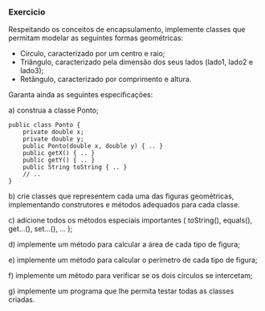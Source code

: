 ### Exercicio
  Respeitando os conceitos de encapsulamento, implemente classes que permitam modelar as seguintes formas geométricas:
  
  * Círculo, caracterizado por um centro e raio;
  * Triângulo, caracterizado pela dimensão dos seus lados (lado1, lado2 e lado3);
  * Retângulo, caracterizado por comprimento e altura.
  
  Garanta ainda as seguintes especificações:
  
a) construa a classe Ponto;
  
    public class Ponto {
        private double x;
        private double y;
        public Ponto(double x, double y) { .. }
        public getX() { .. }
        public getY() { .. }
        public String toString { .. }
        // ..
    }

b) crie classes que representem cada uma das figuras geométricas, implementando construtores e métodos adequados para cada classe.

c) adicione todos os métodos especiais importantes ( toString(), equals(), get...(), set...(), ... );

d) implemente um método para calcular a área de cada tipo de figura;

e) implemente um método para calcular o perímetro de cada tipo de figura;

f) implemente um método para verificar se os dois círculos se intercetam;

g) implemente um programa que lhe permita testar todas as classes criadas.
